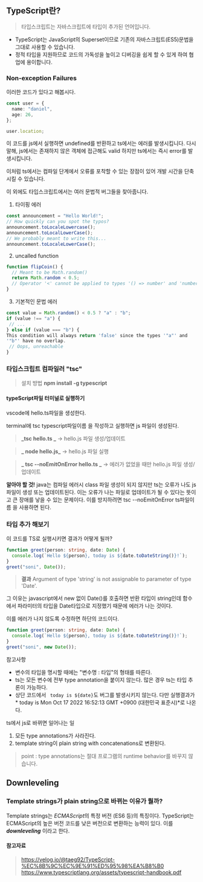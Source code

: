 ## TypeScript란?

> 타입스크립트는 자바스크립트에 타입이 추가된 언어입니다.

- TypeScript는 JavaScript의 Superset이므로 기존의 자바스크립트(ES5)문법을 그대로 사용할 수 있습니다.
- 정적 타입을 지원하므로 코드의 가독성을 높이고 디버깅을 쉽게 할 수 있게 하여 협업에 용이합니다.

### Non-exception Failures

이러한 코드가 있다고 해봅시다.

```typescript
const user = {
  name: "daniel",
  age: 26,
};

user.location;
```

이 코드를 js에서 실행하면 undefined를 반환하고 ts에서는 에러를 발생시킵니다.
다시말해, js에서는 존재하지 않은 객체에 접근해도 valid 하지만 ts에서는 즉시 error를 발생시킵니다.

이처럼 ts에서는 컴파일 단계에서 오류를 포착할 수 있는 장점이 있어 개발 시간을 단축시킬 수 있습니다.

이 외에도 타입스크립트에서는 여러 문법적 버그들을 찾아줍니다.

1. 타이핑 에러

```typescript
const announcement = "Hello World!";
// How quickly can you spot the typos?
announcement.toLocaleLowercase();
announcement.toLocalLowerCase();
// We probably meant to write this...
announcement.toLocaleLowerCase();
```

2. uncalled function

```typescript
function flipCoin() {
  // Meant to be Math.random()
  return Math.random < 0.5;
  // Operator '<' cannot be applied to types '() => number' and 'number'.
}
```

3. 기본적인 문법 에러

```typescript
const value = Math.random() < 0.5 ? "a" : "b";
if (value !== "a") {
 // ...
} else if (value === "b") {
This condition will always return 'false' since the types '"a"' and
'"b"' have no overlap.
 // Oops, unreachable
}

```

### 타입스크립트 컴파일러 "tsc"

> 설치 방법
> **npm install -g typescript**

#### typeScript파일 터미널로 실행하기

vscode에 hello.ts파일을 생성한다.

terminal에 tsc typescript파일이름 을 작성하고 실행하면 js 파일이 생성된다.

> **_tsc hello.ts _**
> -> hello.js 파일 생성/업데이트

> **_ node hello.js_**
> -> hello.js 파일 실행

> **_ tsc --noEmitOnError hello.ts _**
> -> 에러가 없었을 때만 hello.js 파일 생성/업데이트

**알아야 할 것!**
java는 컴파일 에러시 class 파일 생성이 되지 않지만 ts는 오류가 나도 js파일이 생성 또는 업데이트된다. 이는 오류가 나는 파일로 업데이트가 될 수 있다는 뜻이고 큰 장애를 낳을 수 있는 문제이다. 이를 방지하려면 tsc --noEmitOnError ts파일이름 을 사용하면 된다.

### 타입 추가 해보기

이 코드를 TS로 실행시키면 결과가 어떻게 될까?

```typescript
function greet(person: string, date: Date) {
  console.log(`Hello ${person}, today is ${date.toDateString()}!`);
}
greet("soni", Date());
```

> **결과**
> Argument of type 'string' is not assignable to parameter of type 'Date'.

그 이유는 javascript에서 new 없이 Date()를 호출하면 반환 타입이 string인데 함수에서 파라미터의 타입을 Date타입으로 지정했기 때문에 에러가 나는 것이다.

이를 에러가 나지 않도록 수정하면 하단의 코드이다.

```typescript
function greet(person: string, date: Date) {
  console.log(`Hello ${person}, today is ${date.toDateString()}!`);
}
greet("soni", new Date());
```

참고사항

- 변수의 타입을 명시할 때에는 "변수명 : 타입"의 형태를 따른다.
- ts는 모든 변수에 전부 type annotation을 붙이지 않는다. 많은 경우 ts는 타입 추론이 가능하다.
- 상단 코드에서 ` today is ${date}`도 버그를 발생시키지 않는다.
  다만 실행결과가* today is Mon Oct 17 2022 16:52:13 GMT +0900 (대한민국 표준시)*로 나온다.

ts에서 js로 바뀌면 일어나는 일

1. 모든 type annotations가 사라진다.
2. template string이 plain string with concatenations로 변환된다.

> point : type annotations는 절대 프로그램의 runtime behavior를 바꾸지 않습니다.

## Downleveling

### Template strings가 plain string으로 바뀌는 이유가 뭘까?

Template strings는 *ECMAScript*의 특정 버전 (ES6 등)의 특징이다.
TypeScript는 ECMAScript의 높은 버전 코드를 낮은 버전으로 변환하는 능력이 있다. 이를 **_downleveling_** 이라고 한다.

#### 참고자료

> https://velog.io/@taeg92/TypeScript-%EC%8B%9C%EC%9E%91%ED%95%98%EA%B8%B0
> https://www.typescriptlang.org/assets/typescript-handbook.pdf

